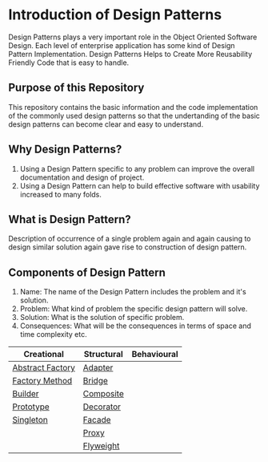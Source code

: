 # Introduction of Design Patterns

Design Patterns plays a very important role in the Object Oriented Software Design. Each level of enterprise application has some kind of Design Pattern Implementation. Design Patterns Helps to Create More Reusability Friendly Code that is easy to handle.

## Purpose of this Repository

This repository contains the basic information and the code implementation of the commonly used design patterns so that the undertanding of the basic design patterns can become clear and easy to understand.

## Why Design Patterns?

1. Using a Design Pattern specific to any problem can improve the overall documentation and design of project.
2. Using a Design Pattern can help to build effective software with usability increased to many folds.

## What is Design Pattern?

Description of occurrence of a single problem again and again causing to design similar solution again gave rise to construction of design pattern.

## Components of Design Pattern

1. Name: The name of the Design Pattern includes the problem and it's solution.
2. Problem: What kind of problem the specific design pattern will solve.
3. Solution: What is the solution of specific problem.
4. Consequences: What will be the consequences in terms of space and time complexity etc.

| Creational                                                    | Structural                                    | Behavioural |
| ------------------------------------------------------------- | --------------------------------------------- | ----------- |
| [Abstract Factory](./Creational/Abstract%20Factory/Readme.md) | [Adapter](./Structural/Adapter/Readme.md)     |             |
| [Factory Method](./Creational/Factory%20Method/Readme.md)     | [Bridge](./Structural//Bridge/Readme.md)      |             |
| [Builder](./Creational/Builder/Readme.md)                     | [Composite](./Structural/Composite/Readme.md) |             |
| [Prototype](./Creational/Prototype/Readme.md)                 | [Decorator](./Structural/Decorator/Readme.md) |             |
| [Singleton](./Creational/Singleton/Readme.md)                 | [Facade](./Structural/Facade/Readme.md)       |             |
|                                                               | [Proxy](./Structural/Proxy/Readme.md)         |             |
|                                                               | [Flyweight](./Structural/Flyweight/Readme.md) |             |
